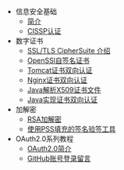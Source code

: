 * 信息安全基础
  * [简介](markdown/信息安全/简介.md)
  * [CISSP认证](markdown/信息安全/CISSP认证.md)
* 数字证书
  * [SSL/TLS CipherSuite 介绍](markdown/信息安全/Certificate/CipherSuite.md)
  * [OpenSSl自签名证书](markdown/信息安全/Certificate/OpenSSl自签名证书.md)
  * [Tomcat证书双向认证](markdown/信息安全/Certificate/Tomcat证书双向认证.md)
  * [Nginx证书双向认证](markdown/信息安全/Certificate/Nginx证书双向认证.md)
  * [Java解析X509证书文件](markdown/信息安全/Certificate/Java解析X509证书文件.md)
  * [Java实现证书双向认证](markdown/信息安全/Certificate/Java实现证书双向认证.md)
* 加解密
  * [RSA加解密](markdown/信息安全/Crypto/RSA加解密.md)
  * [使用PSS填充的签名验签工具](markdown/信息安全/Crypto/使用PSS填充的签名验签工具.md)
* OAuth2.0系列教程
  * [OAuth2.0简介](markdown/信息安全/OAuth2/OAuth2.0简介.md)
  * [GitHub账号登录留言](markdown/信息安全/OAuth2/GitHub账号登录留言.md)


